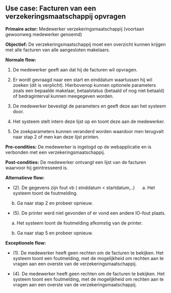 ## Use case: Facturen van een verzekeringsmaatschappij opvragen

**Primaire actor:** Medewerker verzekeringsmaatschappij (voortaan gewoonweg medewerker genoemd)

**Objectief:** De verzekeringsmaatschappij moet een overzicht kunnen krijgen met alle facturen van alle aangesloten makelaars.

**Normale flow:**

1. De medewerker geeft aan dat hij de facturen wil opvragen.

2. Er wordt gevraagd naar een start en einddatum waartussen hij wil zoeken (dit is verplicht).
  Hierbovenop kunnen optionele parameters zoals een bepaalde makelaar, betaalstatus (betaald of nog niet betaald) of bedraginterval kunnen meegegeven worden.

3. De medewerker bevestigt de parameters en geeft deze aan het systeem door.

4. Het systeem stelt intern deze lijst op en toont deze aan de medewerker.

5. De zoekparameters kunnen veranderd worden waardoor men terugvalt naar stap 2 of men kan deze lijst printen.

**Pre-condities:** De medewerker is ingelogd op de webapplicatie en is verbonden met een verzekeringsmaatschappij.

**Post-condities:** De medewerker ontvangt een lijst van de facturen waarvoor hij geintresseerd is.

**Alternatieve flow:**
 
* (2). De gegevens zijn fout vb ( einddatum < startdatum,..)
&nbsp;&nbsp;&nbsp;&nbsp; a. Het systeem toont de foutmelding.
      
&nbsp;&nbsp;&nbsp;&nbsp; b. Ga naar stap 2 en probeer opnieuw.

* (5). De printer werd niet gevonden of er vond een andere IO-fout plaats.

&nbsp;&nbsp;&nbsp;&nbsp; a. Het systeem toont de foutmelding afkomstig van de printer.
      
&nbsp;&nbsp;&nbsp;&nbsp; b. Ga naar stap 5 en probeer opnieuw.

**Exceptionele flow:**

* (1). De medewerker heeft geen rechten om de facturen te bekijken.
     Het systeem toont een foutmelding, met de mogelijkheid om rechten aan te vragen aan een overste van de verzekeringsmaatschappij.

* (4). De medewerker heeft geen rechten om de facturen te bekijken.
     Het systeem toont een foutmelding, met de mogelijkheid om rechten aan te vragen aan een overste van de verzekeringsmaatschappij.

